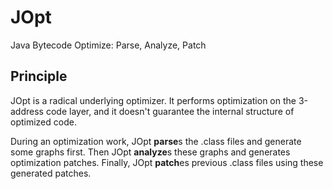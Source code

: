 # JOpt
Java Bytecode Optimize: Parse, Analyze, Patch

## Principle
JOpt is a radical underlying optimizer. It performs optimization on the 3-address code layer, and it doesn't guarantee the internal structure of optimized code.

During an optimization work, JOpt **parse**s the .class files and generate some graphs first. Then JOpt **analyze**s these graphs and generates optimization patches. Finally, JOpt **patch**es previous .class files using these generated patches.
